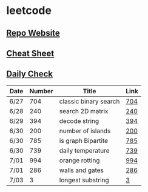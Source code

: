 # leetcode

## [Repo Website](https://simonzhang0428.github.io/leetcode/)
## [Cheat Sheet](CheatSheet.pdf)
## [Daily Check](DailyCheck.md)

| Date          | Number        |  Title |  Link
| -----------   | -----------   | ----------- | ----------- |
| 6/27          | 704           | classic binary search | [704](BinarySearch704.java)
| 6/28          | 240           | search 2D matrix | [240](SearchMatrix240.java)
| 6/29          | 394           | decode string | [394](DecodeString394.java)
| 6/30          | 200           | number of islands | [200](NumIslands200.java)
| 6/30          | 785           | is graph Bipartite | [785](IsBipartite785.java)
| 6/30          | 739           | daily temperature | [739](DailyTemperatures739.java)
| 7/01          | 994           | orange rotting | [994](OrangeRotton994.java)
| 7/01          | 286           | walls and gates | [286](WallAndGate286.java)
| 7/03          | 3           | longest substring | [3](LengthOfLongestSubstring3.java)

